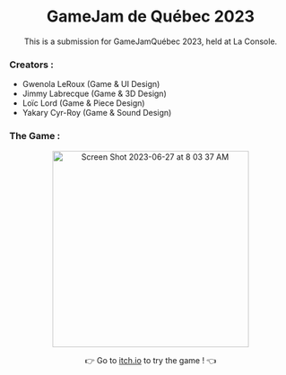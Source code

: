 <h1 align=center>GameJam de Québec 2023</h1>

<p align=center>
This is a submission for GameJamQuébec 2023, held at La Console.
</p>

<h3 align="left">Creators :</h3>

- Gwenola LeRoux	(Game & UI Design)
- Jimmy Labrecque	(Game & 3D Design)
- Loïc Lord	(Game & Piece Design)
- Yakary Cyr-Roy	(Game & Sound Design)

 
<h3 align="left">The Game :</h3>

<p align="center">
 
  <img width="350" alt="Screen Shot 2023-06-27 at 8 03 37 AM" src="https://github.com/LaOuede/Spectrality_GameJamQC2023/assets/114024436/486fae17-a606-49a8-aeb9-8febd1762cb0)">
 
</p>

<div align="center">
 
  👉 Go to [itch.io](https://itch.io/jam/game-jam-de-quebec-2023/rate/2279658) to try the game ! 👈
</div>


